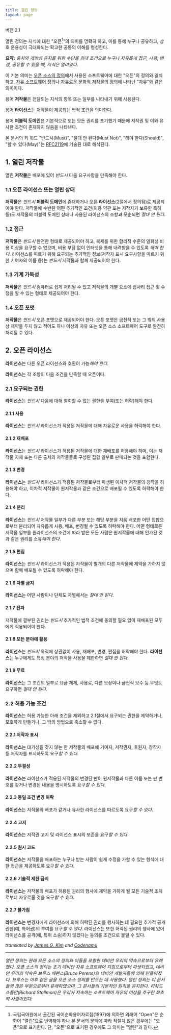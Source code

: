 ```yaml
---
title: 열린 정의
layout: page
---
```


버전 2.1

열린 정의는 지식에 대한 "오픈[^open]"의 의미를 명확히 하고, 이를 통해 누구나 공유하고, 상호 운용성이 극대화되는 확고한 공통의 이해를 형성한다.

**요약:** *출처와 개방성 유지를 위한 수단을 최대 조건으로 누구나 자유롭게 접근, 사용, 변경, 공유할 수 있을 때, 지식은 열려있다.*

이 기본 의미는 [오픈 소스의 정의](https://en.wikipedia.org/wiki/The_Open_Source_Definition)에서 사용된 소프트웨어에 대한 "오픈"의 정의와 일치하고, [자유 소프트웨어 정의](https://en.wikipedia.org/wiki/The_Free_Software_Definition)나 [자유로운 문화적 저작물의 정의](http://freedomdefined.org/Definition/Ko)에 나타난 "자유"와 같은 의미이다.

용어 **저작물**은 전달되는 지식의 항목 또는 일부를 나타내기 위해 사용된다.

용어 **라이선스**는 저작물이 제공되는 법적 조건을 의미한다.

용어 **퍼블릭 도메인**은 기본적으로 또는 모든 권리를 포기했기 때문에 저작권 및 이와 유사한 조건이 존재하지 않음을 나타낸다.

본 문서의 키 워드 "반드시(Must)", "절대 안 된다(Must Not)", "해야 한다(Should)", "할 수 있다(May)"는 [RFC2119](https://tools.ietf.org/html/rfc2119)에 기술된 대로 해석된다.

## 1. 열린 저작물

열린 **저작물**은 배포에 있어 *반드시* 다음 요구사항을 만족해야 한다.

### 1.1 오픈 라이선스 또는 열린 상태

**저작물**은 *반드시* **퍼블릭 도메인**에 존재하거나 오픈 **라이선스**(2절에서 정의됨)로 제공되어야 한다. 저작물에 수반된 어떤 추가적인 조건(이용 약관 또는 저작자가 보유한 특허 등)도 저작물의 퍼블릭 도메인 상태나 사용된 라이선스의 조항과 모순되면 *절대 안 된다*.

### 1.2 접근

**저작물**은 *반드시* 완전한 형태로 제공되어야 하고, 복제를 위한 합리적 수준의 일회성 비용 이상을 요구할 수 없으며, 비용 부담 없이 인터넷을 통해 내려받을 수 있도록 *해야 한다*. 라이선스를 따르기 위해 요구되는 추가적인 정보(저작자 표시 요구사항을 따르기 위한 기여자의 이름 등)는 *반드시* 저작물과 함께 제공되어야 한다.

### 1.3 기계 가독성

**저작물**은 *반드시* 컴퓨터로 쉽게 처리될 수 있고 저작물의 개별 요소에 쉽사리 접근 및 수정을 할 수 있는 형태로 제공되어야 한다.

### 1.4 오픈 포맷

**저작물**은 *반드시* 오픈 포맷으로 제공되어야 한다. 오픈 포맷은 금전적 또는 그 밖의 사용상 제약을 두지 않고 적어도 하나 이상의 자유 또는 오픈 소스 소프트웨어 도구로 완전히 처리될 수 있다.


## 2. 오픈 라이선스

**라이선스**는 다른 오픈 라이선스와 호환이 가능*해야 한다*.

**라이선스**는 각 조항이 다음 조건을 만족할 때 오픈이다.

### 2.1 요구되는 권한

**라이선스**는 *반드시* 다음에 대해 철회할 수 없는 권한을 부여(또는 허락)해야 한다.

#### 2.1.1 사용

**라이선스**는 *반드시* 라이선스가 적용된 저작물에 대해 자유로운 사용을 허락해야 한다.

#### 2.1.2 재배포

**라이선스**는 *반드시* 라이선스가 적용된 저작물에 대한 재배포를 허용해야 하며, 이는 저작물 자체 또는 다른 출처의 저작물들로 구성된 집합 일부로 판매되는 것을 포함한다.

#### 2.1.3 변경

**라이선스**는 *반드시* 라이선스가 적용된 저작물로부터 파생된 이차적 저작물의 창작을 허용해야 하고, 이차적 저작물이 원저작물과 같은 조건으로 배포될 수 있도록 허락해야 한다.

#### 2.1.4 분리

**라이선스**는 *반드시* 저작물 일부가 다른 부분 또는 해당 부분을 처음 배포한 어떤 집합으로부터 분리되어 자유롭게 사용, 배포, 변경될 수 있도록 허락해야 한다. 어떤 형태로든 저작물 일부를 원라이선스의 조건에 따라 받은 모든 사람은 원저작물에 대해 인가된 것과 같은 권리를 소유*해야 한다*.

#### 2.1.5 편집

**라이선스**는 *반드시* 라이선스가 적용된 저작물이 별개의 다른 저작물에 제약을 가하지 않으며 함께 배포될 수 있도록 허락해야 한다.

#### 2.1.6 차별 금지

**라이선스**는 어떤 사람이나 단체도 차별해서는 *절대 안 된다*.

#### 2.1.7 전파

저작물에 결부된 권리는 *반드시* 추가적인 법적 조건에 동의할 필요 없이 재배포된 모두에게 적용되어야 한다.

#### 2.1.8 모든 분야에 활용

**라이선스**는 *반드시* 목적에 상관없이 사용, 재배포, 변경, 편집을 허락해야 한다. **라이선스**는 누구에게도 특정 분야의 저작물 사용을 제한하면 *절대 안 된다*.

#### 2.1.9 무료

**라이선스**는 그 조건의 일부로 요금 체계, 사용료, 다른 보상이나 금전적 보수 등 무엇도 요구하면 *절대 안 된다*.

### 2.2 허용 가능 조건

**라이선스**는 허용 가능한 아래 조건을 제외하고 2.1절에서 요구되는 권한을 제약하거나, 모호하게 만들거나, 그 밖의 방법으로 축소할 수 없다.

#### 2.2.1 저작자 표시

**라이선스**는 대가성을 갖지 않는 한 저작물의 배포에 기여자, 저작권자, 후원자, 창작자 등 저작자를 표시하도록 요구*할 수 있다*.

#### 2.2.2 무결성

**라이선스**는 라이선스가 적용된 저작물의 변경된 판이 원저작물과 다른 이름 또는 판 번호를 갖거나 변경된 내용을 명시하도록 요구*할 수 있다*.

#### 2.2.3 동일 조건 변경 허락

**라이선스**는 저작물의 배포가 같거나 유사한 라이선스를 따르도록 요구*할 수 있다*.

#### 2.2.4 고지

**라이선스**는 저작권 고지 및 라이선스 표시의 보존을 요구*할 수 있다*.

#### 2.2.5 원시 코드

**라이선스**는 저작물을 배포하는 누구나 받는 사람이 쉽게 수정을 가할 수 있는 형식에 대한 접근을 제공하도록 요구*할 수 있다*.

#### 2.2.6 기술적 제한 금지

**라이선스**는 저작물의 배포가 허용된 권리의 행사에 제약을 가하게 될 모든 기술적 조치로부터 자유로울 것을 요구*할 수 있다*.

#### 2.2.7 불가침

**라이선스**는 변경자에게 라이선스에 의해 허락된 권리를 행사하는 데 필요한 추가적 공개 권한(예, 특허권)의 부여를 요구*할 수 있다*. 라이선스는 또한 허락된 권리의 행사에 있어 라이선스를 공격(예, 특허 소송)하지 않겠다는 동의를 조건으로 붙일 수 있다.

*translated by [James G. Kim](http://jayg.org/) and [Codenamu](http://codenamu.org/)*

[^open]: 국립국어원에서 출간된 국어순화용어자료집(1997)에 의하면 외래어 "Open"은 순화어 "열린"으로 번역해야 하나 본 문서의 문맥에 따라 적절치 않은 경우에는 "오픈"으로 표기한다. 단, "오픈"으로 표기된 경우에도 그 의미는 "열린"과 같다.

----
*열린 정의는 원래 오픈 소스의 정의와 이들을 포함한 데비안 우리의 약속으로부터 유래했다. 오픈 소스의 정의는 초기 데비안 자유 소프트웨어 지침으로부터 파생되었고, 데비안 우리의 약속은 브루스 페렌스(Bruce Perens)와 데비안 개발자들에 의해 만들어졌다. 브루스는 이후 같은 글을 오픈 소스 정의를 만드는 데 사용했다. 열린 정의는 이 문서들의 많은 부분으로부터 유래하였으며, 그 문서들의 기본적인 원칙을 유지한다. 리차드 스톨만(Richard Stallman)은 우리가 지속하는 소프트웨어 자유의 이상을 추구한 최초의 사람이었다.*
